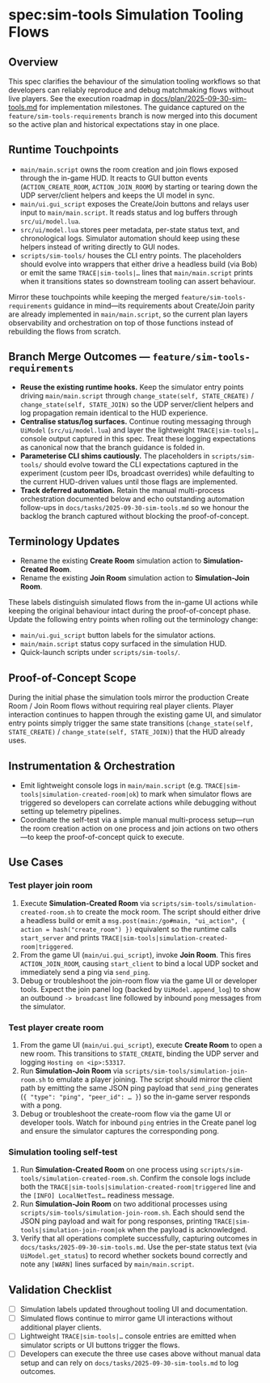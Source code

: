 # spec:sim-tools Simulation Tooling Flows

## Overview
This spec clarifies the behaviour of the simulation tooling workflows so that developers can reliably reproduce and debug matchmaking flows without live players. See the execution roadmap in [docs/plan/2025-09-30-sim-tools.md](../plan/2025-09-30-sim-tools.md) for implementation milestones. The guidance captured on the `feature/sim-tools-requirements` branch is now merged into this document so the active plan and historical expectations stay in one place.

## Runtime Touchpoints
- `main/main.script` owns the room creation and join flows exposed through the in-game HUD. It reacts to GUI button events (`ACTION_CREATE_ROOM`, `ACTION_JOIN_ROOM`) by starting or tearing down the UDP server/client helpers and keeps the UI model in sync.
- `main/ui.gui_script` exposes the Create/Join buttons and relays user input to `main/main.script`. It reads status and log buffers through `src/ui/model.lua`.
- `src/ui/model.lua` stores peer metadata, per-state status text, and chronological logs. Simulator automation should keep using these helpers instead of writing directly to GUI nodes.
- `scripts/sim-tools/` houses the CLI entry points. The placeholders should evolve into wrappers that either drive a headless build (via Bob) or emit the same `TRACE|sim-tools|…` lines that `main/main.script` prints when it transitions states so downstream tooling can assert behaviour.

Mirror these touchpoints while keeping the merged `feature/sim-tools-requirements` guidance in mind—its requirements about Create/Join parity are already implemented in `main/main.script`, so the current plan layers observability and orchestration on top of those functions instead of rebuilding the flows from scratch.

## Branch Merge Outcomes — `feature/sim-tools-requirements`
- **Reuse the existing runtime hooks.** Keep the simulator entry points driving `main/main.script` through `change_state(self, STATE_CREATE)` / `change_state(self, STATE_JOIN)` so the UDP server/client helpers and log propagation remain identical to the HUD experience.
- **Centralise status/log surfaces.** Continue routing messaging through `UiModel` (`src/ui/model.lua`) and layer the lightweight `TRACE|sim-tools|…` console output captured in this spec. Treat these logging expectations as canonical now that the branch guidance is folded in.
- **Parameterise CLI shims cautiously.** The placeholders in `scripts/sim-tools/` should evolve toward the CLI expectations captured in the experiment (custom peer IDs, broadcast overrides) while defaulting to the current HUD-driven values until those flags are implemented.
- **Track deferred automation.** Retain the manual multi-process orchestration documented below and echo outstanding automation follow-ups in `docs/tasks/2025-09-30-sim-tools.md` so we honour the backlog the branch captured without blocking the proof-of-concept.

## Terminology Updates
- Rename the existing **Create Room** simulation action to **Simulation-Created Room**.
- Rename the existing **Join Room** simulation action to **Simulation-Join Room**.

These labels distinguish simulated flows from the in-game UI actions while keeping the original behaviour intact during the proof-of-concept phase. Update the following entry points when rolling out the terminology change:

- `main/ui.gui_script` button labels for the simulator actions.
- `main/main.script` status copy surfaced in the simulation HUD.
- Quick-launch scripts under `scripts/sim-tools/`.

## Proof-of-Concept Scope
During the initial phase the simulation tools mirror the production Create Room / Join Room flows without requiring real player clients. Player interaction continues to happen through the existing game UI, and simulator entry points simply trigger the same state transitions (`change_state(self, STATE_CREATE)` / `change_state(self, STATE_JOIN)`) that the HUD already uses.

## Instrumentation & Orchestration
- Emit lightweight console logs in `main/main.script` (e.g. `TRACE|sim-tools|simulation-created-room|ok`) to mark when simulator flows are triggered so developers can correlate actions while debugging without setting up telemetry pipelines.
- Coordinate the self-test via a simple manual multi-process setup—run the room creation action on one process and join actions on two others—to keep the proof-of-concept quick to execute.

## Use Cases
### Test player join room
1. Execute **Simulation-Created Room** via `scripts/sim-tools/simulation-created-room.sh` to create the mock room. The script should either drive a headless build or emit a `msg.post(main:/go#main, "ui_action", { action = hash("create_room") })` equivalent so the runtime calls `start_server` and prints `TRACE|sim-tools|simulation-created-room|triggered`.
2. From the game UI (`main/ui.gui_script`), invoke **Join Room**. This fires `ACTION_JOIN_ROOM`, causing `start_client` to bind a local UDP socket and immediately send a ping via `send_ping`.
3. Debug or troubleshoot the join-room flow via the game UI or developer tools. Expect the join panel log (backed by `UiModel.append_log`) to show an outbound `-> broadcast` line followed by inbound `pong` messages from the simulator.

### Test player create room
1. From the game UI (`main/ui.gui_script`), execute **Create Room** to open a new room. This transitions to `STATE_CREATE`, binding the UDP server and logging `Hosting on <ip>:53317`.
2. Run **Simulation-Join Room** via `scripts/sim-tools/simulation-join-room.sh` to emulate a player joining. The script should mirror the client path by emitting the same JSON ping payload that `send_ping` generates (`{ "type": "ping", "peer_id": … }`) so the in-game server responds with a pong.
3. Debug or troubleshoot the create-room flow via the game UI or developer tools. Watch for inbound `ping` entries in the Create panel log and ensure the simulator captures the corresponding pong.

### Simulation tooling self-test
1. Run **Simulation-Created Room** on one process using `scripts/sim-tools/simulation-created-room.sh`. Confirm the console logs include both the `TRACE|sim-tools|simulation-created-room|triggered` line and the `[INFO] LocalNetTest…` readiness message.
2. Run **Simulation-Join Room** on two additional processes using `scripts/sim-tools/simulation-join-room.sh`. Each should send the JSON ping payload and wait for pong responses, printing `TRACE|sim-tools|simulation-join-room|ok` when the payload is acknowledged.
3. Verify that all operations complete successfully, capturing outcomes in `docs/tasks/2025-09-30-sim-tools.md`. Use the per-state status text (via `UiModel.get_status`) to record whether sockets bound correctly and note any `[WARN]` lines surfaced by `main/main.script`.

## Validation Checklist
- [ ] Simulation labels updated throughout tooling UI and documentation.
- [ ] Simulated flows continue to mirror game UI interactions without additional player clients.
- [ ] Lightweight `TRACE|sim-tools|…` console entries are emitted when simulator scripts or UI buttons trigger the flows.
- [ ] Developers can execute the three use cases above without manual data setup and can rely on `docs/tasks/2025-09-30-sim-tools.md` to log outcomes.
